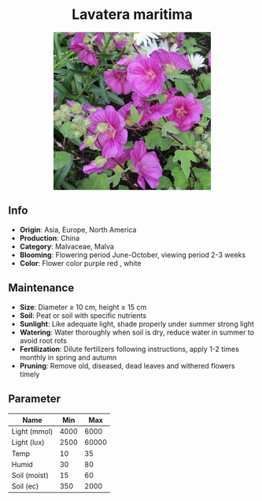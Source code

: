 <h1 align='center'>Lavatera maritima</h1>
<p align="center">
    <img 
        align='center'
        width='320'
        src="../images/lavatera maritima.png" 
        alt='Lavatera maritima' />
</p>

## Info

 - **Origin**: Asia, Europe, North America
 - **Production**: China
 - **Category**: Malvaceae, Malva
 - **Blooming**: Flowering period June-October, viewing period 2-3 weeks
 - **Color**: Flower color purple red , white

## Maintenance

 - **Size**: Diameter ≥ 10 cm, height ≥ 15 cm
 - **Soil**: Peat or soil with specific nutrients
 - **Sunlight**: Like adequate light, shade properly under summer strong light
 - **Watering**: Water thoroughly when soil is dry, reduce water in summer to avoid root rots
 - **Fertilization**: Dilute fertilizers following instructions, apply 1-2 times monthly in spring and autumn
 - **Pruning**: Remove old, diseased, dead leaves and withered flowers timely

## Parameter

| Name         | Min  | Max   |
|--------------|------|-------|
| Light (mmol) | 4000 | 6000  |
| Light (lux)  | 2500 | 60000 |
| Temp         | 10    | 35    |
| Humid        | 30   | 80    |
| Soil (moist) | 15   | 60    |
| Soil (ec)    | 350  | 2000  |